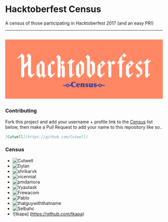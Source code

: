 # Hacktoberfest Census

A census of those participating in Hacktoberfest 2017 (and an easy PR!)

---
![Hacktoberfest-Census](Hackcensus.png "Hacktoberfest-Census")
---

### Contributing
Fork this project and add your username + profile link to the [Census](https://github.com/Cutwell/Hacktoberfest-Census#census) list below, then make a Pull Request to add your name to this repository like so..
```markdown
[Cutwell](https://github.com/Cutwell)
```

### Census
 - ![Cutwell](https://github.com/Cutwell)
 - ![Dylan](https://github.com/dylanmaryk)
 - ![shrikarvk](https://github.com/shrikarvk)
 - ![vicennial](https://github.com/vicennial)
 - ![pmdamora](https://github.com/pmdamora)
 - ![Vyautask](https://github.com/vytautask)
 - ![Frewacom](https://github.com/Frewacom)
 - ![Pablo](https://github.com/pablo0910)
 - ![thatguywiththatname](https://github.com/thatguywiththatname)
 - ![Selbahc](https://github.com/Selbahc)
 - ![tkapa] (https://github.com/tkapa)
